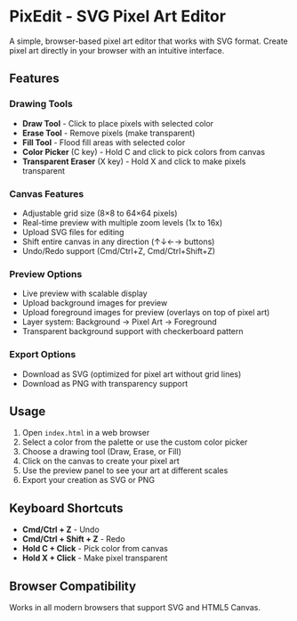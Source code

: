 # PixEdit - SVG Pixel Art Editor

A simple, browser-based pixel art editor that works with SVG format. Create pixel art directly in your browser with an intuitive interface.

## Features

### Drawing Tools
- **Draw Tool** - Click to place pixels with selected color
- **Erase Tool** - Remove pixels (make transparent)
- **Fill Tool** - Flood fill areas with selected color
- **Color Picker** (C key) - Hold C and click to pick colors from canvas
- **Transparent Eraser** (X key) - Hold X and click to make pixels transparent

### Canvas Features
- Adjustable grid size (8×8 to 64×64 pixels)
- Real-time preview with multiple zoom levels (1x to 16x)
- Upload SVG files for editing
- Shift entire canvas in any direction (↑↓←→ buttons)
- Undo/Redo support (Cmd/Ctrl+Z, Cmd/Ctrl+Shift+Z)

### Preview Options
- Live preview with scalable display
- Upload background images for preview
- Upload foreground images for preview (overlays on top of pixel art)
- Layer system: Background → Pixel Art → Foreground
- Transparent background support with checkerboard pattern

### Export Options
- Download as SVG (optimized for pixel art without grid lines)
- Download as PNG with transparency support

## Usage

1. Open `index.html` in a web browser
2. Select a color from the palette or use the custom color picker
3. Choose a drawing tool (Draw, Erase, or Fill)
4. Click on the canvas to create your pixel art
5. Use the preview panel to see your art at different scales
6. Export your creation as SVG or PNG

## Keyboard Shortcuts

- **Cmd/Ctrl + Z** - Undo
- **Cmd/Ctrl + Shift + Z** - Redo
- **Hold C + Click** - Pick color from canvas
- **Hold X + Click** - Make pixel transparent

## Browser Compatibility

Works in all modern browsers that support SVG and HTML5 Canvas.
